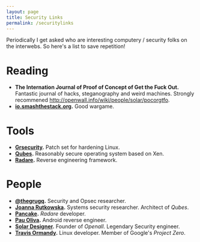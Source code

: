 ```yaml
---
layout: page
title: Security Links
permalink: /securitylinks
---
```


Periodically I get asked who are interesting computery / security folks on the interwebs. 
So here's a list to save repetition!


# Reading

 *  __The Internation Journal of Proof of Concept of Get the Fuck Out.__ Fantastic journal of hacks, steganography and weird machines.  Strongly recommened <http://openwall.info/wiki/people/solar/pocorgtfo>.
 *  __[io.smashthestack.org](http://io.smashthestack.org/).__ Good wargame.

# Tools

 *  __[Grsecurity](https://grsecurity.net).__ Patch set for hardening Linux.
 *  __[Qubes](https://www.qubes-os.org).__ Reasonably secure operating system based on Xen.
 *  __[Radare](https://radare.org/r/).__ Reverse engineering framework.
 

# People

 *  __[@thegrugq](https://twitter.com/thegrugq).__ Security and Opsec researcher.
 *  __[Joanna Rutkowska](https://twitter.com/rootkovska).__ Systems security researcher.  Architect of *Qubes*.
 *  __[Pancake](https://twitter.com/trufae).__ *Radare* developer.
 *  __[Pau Oliva](https://twitter.com/pof).__ Android reverse engineer. 
 *  __[Solar Designer](https://twitter.com/solardiz).__ Founder of *Openall*.  Legendary Security engineer.
 *  __[Travis Ormandy](https://twitter.com/taviso).__ Linux developer.  Member of Google's *Project Zero*.
